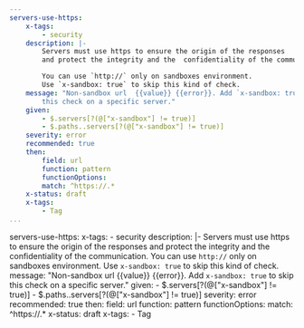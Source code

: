 ```yaml
---
servers-use-https:
    x-tags:
        - security
    description: |-
        Servers must use https to ensure the origin of the responses
        and protect the integrity and the  confidentiality of the communication.

        You can use `http://` only on sandboxes environment.
        Use `x-sandbox: true` to skip this kind of check.
    message: "Non-sandbox url  {{value}} {{error}}. Add `x-sandbox: true` to skip
        this check on a specific server."
    given:
        - $.servers[?(@["x-sandbox"] != true)]
        - $.paths..servers[?(@["x-sandbox"] != true)]
    severity: error
    recommended: true
    then:
        field: url
        function: pattern
        functionOptions:
        match: ^https://.*  
    x-status: draft
    x-tags:
        - Tag         
...
```

servers-use-https:
    x-tags:
        - security
    description: |-
        Servers must use https to ensure the origin of the responses and protect the integrity and the  confidentiality of the communication. You can use `http://` only on sandboxes environment. Use `x-sandbox: true` to skip this kind of check.
    message: "Non-sandbox url  {{value}} {{error}}. Add `x-sandbox: true` to skip
        this check on a specific server."
    given:
        - $.servers[?(@["x-sandbox"] != true)]
        - $.paths..servers[?(@["x-sandbox"] != true)]
    severity: error
    recommended: true
    then:
        field: url
        function: pattern
        functionOptions:
        match: ^https://.* 
    x-status: draft
    x-tags:
        - Tag   